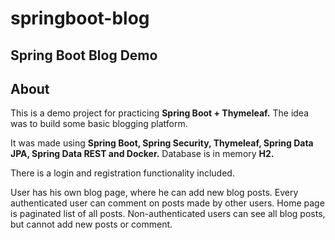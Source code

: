 # springboot-blog

## Spring Boot Blog Demo
## About
This is a demo project for practicing **Spring Boot + Thymeleaf.** The idea was to build some basic blogging platform.

It was made using **Spring Boot, Spring Security, Thymeleaf, Spring Data JPA, Spring Data REST and Docker.** Database is in memory **H2.**

There is a login and registration functionality included.

User has his own blog page, where he can add new blog posts. Every authenticated user can comment on posts made by other users. Home page is paginated list of all posts. Non-authenticated users can see all blog posts, but cannot add new posts or comment.
